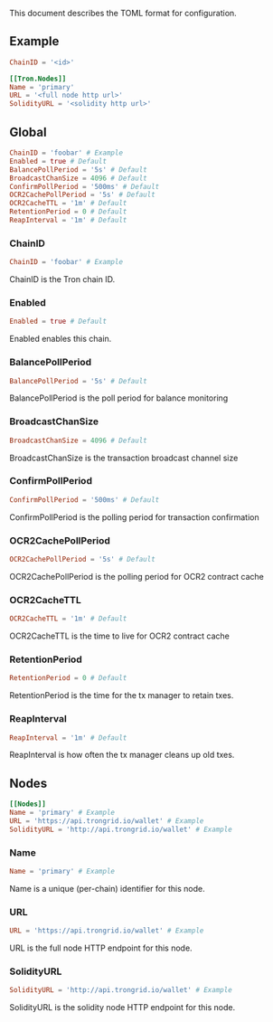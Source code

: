 [//]: # (Documentation generated from docs.toml - DO NOT EDIT.)
This document describes the TOML format for configuration.
## Example

```toml
ChainID = '<id>'

[[Tron.Nodes]]
Name = 'primary'
URL = '<full node http url>'
SolidityURL = '<solidity http url>'

```

## Global
```toml
ChainID = 'foobar' # Example
Enabled = true # Default
BalancePollPeriod = '5s' # Default
BroadcastChanSize = 4096 # Default
ConfirmPollPeriod = '500ms' # Default
OCR2CachePollPeriod = '5s' # Default
OCR2CacheTTL = '1m' # Default
RetentionPeriod = 0 # Default
ReapInterval = '1m' # Default
```


### ChainID
```toml
ChainID = 'foobar' # Example
```
ChainID is the Tron chain ID.

### Enabled
```toml
Enabled = true # Default
```
Enabled enables this chain.

### BalancePollPeriod
```toml
BalancePollPeriod = '5s' # Default
```
BalancePollPeriod is the poll period for balance monitoring

### BroadcastChanSize
```toml
BroadcastChanSize = 4096 # Default
```
BroadcastChanSize is the transaction broadcast channel size

### ConfirmPollPeriod
```toml
ConfirmPollPeriod = '500ms' # Default
```
ConfirmPollPeriod is the polling period for transaction confirmation

### OCR2CachePollPeriod
```toml
OCR2CachePollPeriod = '5s' # Default
```
OCR2CachePollPeriod is the polling period for OCR2 contract cache

### OCR2CacheTTL
```toml
OCR2CacheTTL = '1m' # Default
```
OCR2CacheTTL is the time to live for OCR2 contract cache

### RetentionPeriod
```toml
RetentionPeriod = 0 # Default
```
RetentionPeriod is the time for the tx manager to retain txes.

### ReapInterval
```toml
ReapInterval = '1m' # Default
```
ReapInterval is how often the tx manager cleans up old txes.

## Nodes
```toml
[[Nodes]]
Name = 'primary' # Example
URL = 'https://api.trongrid.io/wallet' # Example
SolidityURL = 'http://api.trongrid.io/wallet' # Example
```


### Name
```toml
Name = 'primary' # Example
```
Name is a unique (per-chain) identifier for this node.

### URL
```toml
URL = 'https://api.trongrid.io/wallet' # Example
```
URL is the full node HTTP endpoint for this node.

### SolidityURL
```toml
SolidityURL = 'http://api.trongrid.io/wallet' # Example
```
SolidityURL is the solidity node HTTP endpoint for this node.

